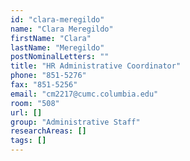 ```yaml
---
id: "clara-meregildo"
name: "Clara Meregildo"
firstName: "Clara"
lastName: "Meregildo"
postNominalLetters: ""
title: "HR Administrative Coordinator"
phone: "851-5276"
fax: "851-5256"
email: "cm2217@cumc.columbia.edu"
room: "508"
url: []
group: "Administrative Staff"
researchAreas: []
tags: []
---
```

